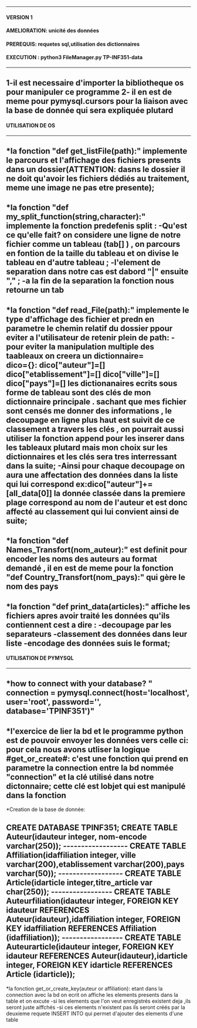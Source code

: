 ------------------------------------
#### VERSION 1
#### AMELIORATION: unicité des données 
#### PREREQUIS: requetes sql,utilisation des dictionnaires
####  EXECUTION : python3 FileManager.py TP-INF351-data
------------------------------------

1-il est necessaire d'importer la bibliotheque os pour manipuler ce programme
2- il en est de meme pour pymysql.cursors pour la liaison avec la base de donnée qui sera expliquée plutard
--------------------------------------
####    UTILISATION DE OS
-------------------------------------
*la fonction "def get_listFile(path):" implemente le parcours et l'affichage des fichiers presents dans un dossier(ATTENTION: dasns le dossier il ne doit qu'avoir les fichiers dédiés au traitement, meme une image ne pas etre presente);
---------------------------------------
*la fonction "def my_split_function(string,character):" implemente la fonction predefenis split :
-Qu'est ce qu'elle fait?
on considere une ligne de notre fichier comme un tableau (tab[] ) , on parcours en fontion de la taille du tableau et on divise le tableau en d'autre tableau ;
-l'element de separation dans notre cas est dabord "|" ensuite "," ;
-a la fin de la separation la fonction nous retourne un tab
----------------------------------------
*la fonction "def read_File(path):" implemente le type d'affichage des fichier et predn en parametre le chemin relatif du dossier ppour eviter a l'utilisateur de retenir plein de path:
-pour eviter la manipulation multiple des taableaux on creera un dictionnaire=   
 dico={}:
    dico["auteur"]=[]
    dico["etablissement"]=[]
    dico["ville"]=[]
    dico["pays"]=[]
    les dictionanaires ecrits sous forme de tableau sont des clés de mon dictionnaire principale . sachant que mes fichier sont censés me donner des informations , le decoupage en ligne plus haut est suivit de ce classement a travers les clés , on pourrait aussi utiliser la fonction append pour les inserer dans les tableaux plutard mais mon choix sur les dictionnaires et les clés sera tres interressant dans la suite;
-Ainsi pour chaque decoupage on aura une affectation des données dans la liste qui lui correspond
ex:dico["auteur"]+=[all_data[0]]
la donnée classée dans la premiere plage correspond au nom de l'auteur et est donc affecté au classement qui lui convient ainsi de suite;
------------------------------------------
*la fonction "def Names_Transfort(nom_auteur):" est definit pour encoder les noms des auteurs au format demandé , il en est de meme pour la fonction "def Country_Transfort(nom_pays):" qui gère le nom des pays 
-----------------------------------------
*la fonction "def print_data(articles):" affiche les fichiers apres avoir traité les données qu'ils contiennent cest a dire :
-decoupage par les separateurs
-classement des données dans leur liste
-encodage des données suis le format;
-------------------------------------
#### UTILISATION DE PYMYSQL
-------------------------------------
*how to connect with your database?
" connection = pymysql.connect(host='localhost',
                                user='root',
                                password='',
                                database='TPINF351')"
--------------------------------------
*l'exercice de lier la bd et le programme python est de pouvoir envoyer les données vers celle ci:
pour cela nous avons utliser la logique  #get_or_create#:
    c'est une fonction qui prend en parametre la connection entre la bd nommée "connection" et la clé utilisé dans notre dictonnaire; cette clé est lobjet qui est manipulé dans la fonction
--------------------------------------
*Creation de la base de donnée:

CREATE DATABASE TPINF351;
    CREATE TABLE Auteur(idauteur integer, nom-encode varchar(250));
    ------------------
    CREATE TABLE Affiliation(idaffiliation integer, ville varchar(200),etablissement varchar(200),pays varchar(50));
    ------------------
    CREATE TABLE Article(idarticle integer,titre_article var char(250));
    -----------------
    CREATE TABLE Auteurfiliation(idauteur integer, FOREIGN KEY idauteur REFERENCES Auteur(idauteur),idaffiliation integer, FOREIGN KEY idaffiliation REFERENCES Affiliation (idaffiliation));
    -----------------
    CREATE TABLE Auteurarticle(idauteur integer, FOREIGN KEY idauteur REFERENCES Auteur(idauteur),idarticle integer, FOREIGN KEY idarticle REFERENCES Article (idarticle));
--------------------------------------
*la fonction get_or_create_key(auteur or affiliation):
etant dans la connection avec la bd on ecrit on affiche les elements presents dans la table et on excute 
-si les elements que l'on veut enregistrés existent deja ,ils seront juste aiffchés 
-si ces elements n'existent pas ils seront créés par la deuxieme requete INSERT INTO  qui permet d'ajouter des elements d'une table 
    